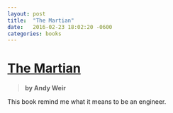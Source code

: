 ```yaml
---
layout: post
title:  "The Martian"
date:   2016-02-23 18:02:20 -0600
categories: books 
---
```


# [The Martian][wiki] 
 
> **by Andy Weir**

This book remind me what it means to be an engineer.

[wiki]: https://en.wikipedia.org/wiki/The_Martian_(Weir_novel)
